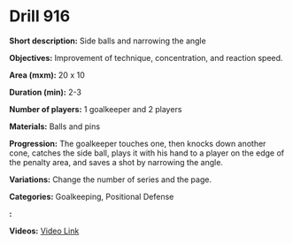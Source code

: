 # Drill 916

**Short description:**
Side balls and narrowing the angle

**Objectives:**
Improvement of technique, concentration, and reaction speed.

**Area (mxm):**
20 x 10

**Duration (min):**
2-3

**Number of players:**
1 goalkeeper and 2 players

**Materials:**
Balls and pins

**Progression:**
The goalkeeper touches one, then knocks down another cone, catches the side ball, plays it with his hand to a player on the edge of the penalty area, and saves a shot by narrowing the angle.

**Variations:**
Change the number of series and the page.

**Categories:**
Goalkeeping, Positional Defense

**:**


**Videos:**
[Video Link](https://www.youtube.com/embed/ujnS170WaV4)

